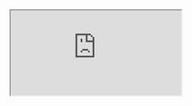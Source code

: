 <object data="https://github.com/tuckeryazdani/MyWebsite/files/7824130/Senior.Project.pdf" type="application/pdf">
    <iframe src="https://docs.google.com/viewer?url=your_url_to_pdf&embedded=true"></iframe>
</object>
